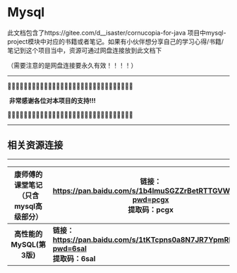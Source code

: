 

# Mysql

此文档包含了https://gitee.com/d__isaster/cornucopia-for-java  项目中mysql-project模块中对应的书籍或者笔记。如果有小伙伴想分享自己的学习心得/书籍/笔记到这个项目当中，资源可通过网盘连接放到此文档下

（需要注意的是网盘连接要永久有效！！！！）



------

🎑🎑🎑🎑🎑🎑🎑🎑🎑🎑🎑🎑🎑🎑🎑🎑🎑🎑🎑🎑🎑🎑🎑🎑🎑🎑🎑🎑🎑🎑🎑

​													**非常感谢各位对本项目的支持!!!**

🎑🎑🎑🎑🎑🎑🎑🎑🎑🎑🎑🎑🎑🎑🎑🎑🎑🎑🎑🎑🎑🎑🎑🎑🎑🎑🎑🎑🎑🎑🎑

------





## 相关资源连接

------

| 康师傅的课堂笔记（只含mysql高级部分） | 链接：https://pan.baidu.com/s/1b4lmuSGZZrBetRTTGVW6PQ?pwd=pcgx <br/>提取码：pcgx |
| :-----------------------------------: | ------------------------------------------------------------ |
|       **高性能的MySQL(第3版)**        | **链接：https://pan.baidu.com/s/1tKTcpns0a8N7JR7YpmRNZQ?pwd=6sal <br/>提取码：6sal** |

​												

